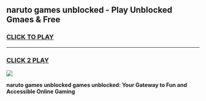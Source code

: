 
## naruto games unblocked - Play Unblocked Gmaes & Free
<h3>
<a href="https://news.freeplayer.one?title=naruto_games_unblocked&ref=23F">CLICK TO PLAY</a></h3>
<hr>

<h3>
<a href="https://news.freeplayer.one?title=naruto_games_unblocked&ref=23F">CLICK 2 PLAY</a>
  
</h3>

<a href="https://news.freeplayer.one?title=naruto_games_unblocked&ref=23F/"><img src="https://clearcache.store/games.png"></a>


**naruto games unblocked games unblocked: Your Gateway to Fun and Accessible Online Gaming**
